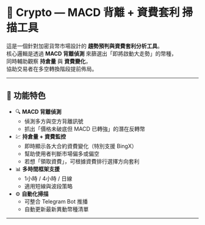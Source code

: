 # 🚀 Crypto — MACD 背離 + 資費套利 掃描工具

這是一個針對加密貨幣市場設計的 **趨勢預判與資費套利分析工具**。  
核心邏輯是透過 **MACD 背離偵測** 來篩選出「即將啟動大走勢」的幣種，  
同時輔助觀察 **持倉量** 與 **資費變化**，  
協助交易者在多空轉換階段提前佈局。

---

## 🧩 功能特色
- 🔍 **MACD 背離偵測**
  - 偵測多方與空方背離訊號
  - 抓出「價格未破底但 MACD 已轉強」的潛在反轉幣
- 💹 **持倉量 + 資費監控**
  - 即時顯示各大合約資費變化（特別支援 BingX）
  - 幫助使用者判斷市場偏多或偏空
  - 若想「領取資費」，可根據資費排行選擇方向套利
- 📊 **多時間框架支援**
  - 1小時 / 4小時 / 日線
  - 適用短線與波段策略
- ⚙️ **自動化掃描**
  - 可整合 Telegram Bot 推播
  - 自動更新最新異動幣種清單

---
